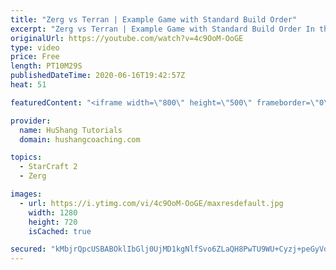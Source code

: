 ```yaml
---
title: "Zerg vs Terran | Example Game with Standard Build Order"
excerpt: "Zerg vs Terran | Example Game with Standard Build Order In this guide we learn how to defend early Terran attacks.  Coaching -------------------------------------------------------------------------- Interested in Starcraft lessons? Check out my website! I would love to help you improve and reach your"
originalUrl: https://youtube.com/watch?v=4c9OoM-OoGE
type: video
price: Free
length: PT10M29S
publishedDateTime: 2020-06-16T19:42:57Z
heat: 51

featuredContent: "<iframe width=\"800\" height=\"500\" frameborder=\"0\" src=\"https://www.youtube.com/embed/4c9OoM-OoGE\" allow=\"accelerometer; autoplay; encrypted-media; gyroscope; picture-in-picture\" allowfullscreen></iframe>"

provider:
  name: HuShang Tutorials
  domain: hushangcoaching.com

topics:
  - StarCraft 2
  - Zerg

images:
  - url: https://i.ytimg.com/vi/4c9OoM-OoGE/maxresdefault.jpg
    width: 1280
    height: 720
    isCached: true

secured: "kMbjrQpcUSBABOklIbGlj0UjMD1kgNlfSvo6ZLaQH8PwTU9WU+Cyzj+peGyVdbwVZImH6OrRIya6VpLLrXLFcfc3AeXZrB+pT2Kdo1qVEo4zZzS08CAVGVbiv1hc+Nsf3YJWQVVVPN3wQy3WMN2mVn3WS3gJcUBFXUC6z+1Fxi9beUCz9X/vGrqPJUa/VkjriPXWcsgco9aP42MEaAwFPD8TfurWQ7Nvx832LebYmNH+rGQg5qtByjfEeRRU4LAYsDwMmrXOpU21bo0q3RZBSEEmbqwlBhwojNIB8x0wlWr28PfVnOC6QpRJfBeB7QdAJbd+uPqOxSoNgM30Yl6kwQxSYws+6xyatmnLgkxLvsVSZgPObdX6knuEVVplOVSIcKmy4Kd7QMMVMH2f8g7m/a+6B7PRXgPWVOTCj8GaCmA=;AxVQG5Z6Q98WWaiVsxZTZw=="
---
```


